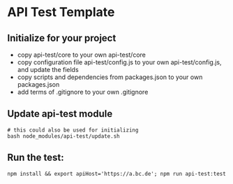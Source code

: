 # API Test Template

## Initialize for your project
* copy api-test/core to your own api-test/core
* copy configuration file api-test/config.js to your own api-test/config.js, and update the fields
* copy scripts and dependencies from packages.json to your own packages.json
* add terms of .gitignore to your own .gitignore

## Update api-test module
```
# this could also be used for initializing
bash node_modules/api-test/update.sh
```

## Run the test:
```
npm install && export apiHost='https://a.bc.de'; npm run api-test:test
```
